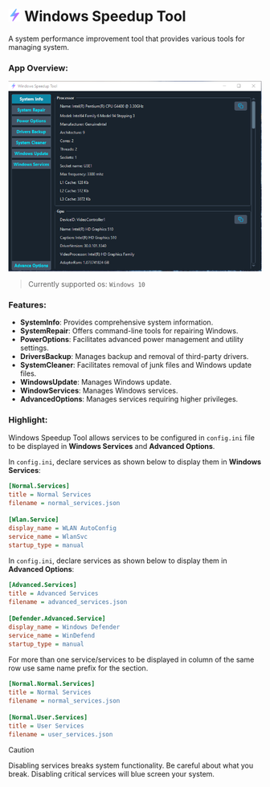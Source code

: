 # <img src="source/icons/thunder-bolt.png" style="height: 25px; width:25px;"/> Windows Speedup Tool

A system performance improvement tool that provides various tools for managing system.

### App Overview:

<img src="images/screenshot.png">

> Currently supported os: `Windows 10`

### Features:

- **SystemInfo**: Provides comprehensive system information.
- **SystemRepair**: Offers command-line tools for repairing Windows.
- **PowerOptions**: Facilitates advanced power management and utility settings.
- **DriversBackup**: Manages backup and removal of third-party drivers.
- **SystemCleaner**: Facilitates removal of junk files and Windows update files.
- **WindowsUpdate**: Manages Windows update.
- **WindowServices**: Manages Windows services.
- **AdvancedOptions**: Manages services requiring higher privileges.

### Highlight:

Windows Speedup Tool allows services to be configured in `config.ini` file to be displayed in **Windows Services** and **Advanced Options**.

In `config.ini`, declare services as shown below to display them in **Windows Services**:

```ini
[Normal.Services]
title = Normal Services
filename = normal_services.json

[Wlan.Service]
display_name = WLAN AutoConfig
service_name = WlanSvc
startup_type = manual
```

In `config.ini`, declare services as shown below to display them in **Advanced Options**:

```ini
[Advanced.Services]
title = Advanced Services
filename = advanced_services.json

[Defender.Advanced.Service]
display_name = Windows Defender
service_name = WinDefend
startup_type = manual
```

For more than one service/services to be displayed in column of the same row use same name prefix for the section.

```ini
[Normal.Normal.Services]
title = Normal Services
filename = normal_services.json

[Normal.User.Services]
title = User Services
filename = user_services.json
```

> [!CAUTION]
> Disabling services breaks system functionality.
> Be careful about what you break.
> Disabling critical services will blue screen your system.